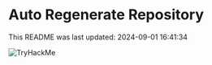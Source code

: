 # Auto Regenerate Repository

This README was last updated: 2024-09-01 16:41:34

 ![TryHackMe](https://tryhackme.com/badge/533634)